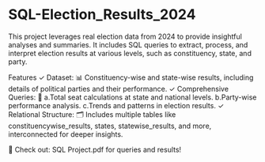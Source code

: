 # SQL-Election_Results_2024
This project leverages real election data from 2024 to provide insightful analyses and summaries. It includes SQL queries to extract, process, 
and interpret election results at various levels, such as constituency, state, and party.

Features
✓ Dataset: 📊 Constituency-wise and state-wise results, including details of political parties and their performance.
✓ Comprehensive Queries: 🧮
     a.Total seat calculations at state and national levels.
     b.Party-wise performance analysis.
     c.Trends and patterns in election results.
✓ Relational Structure: 🗂️ Includes multiple tables like constituencywise_results, states, statewise_results, and more, interconnected for deeper insights.


📂 Check out: SQL Project.pdf for queries and results!
